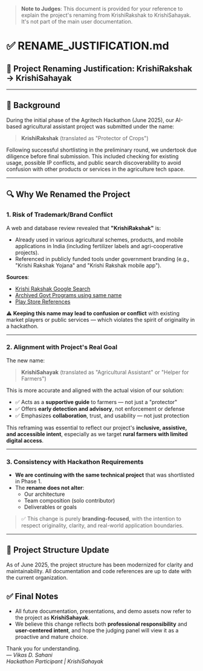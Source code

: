 > **Note to Judges**: This document is provided for your reference to explain the project's renaming from KrishiRakshak to KrishiSahayak. It's not part of the main user documentation.

# ✅ RENAME_JUSTIFICATION.md

## 🔄 Project Renaming Justification: KrishiRakshak → KrishiSahayak

---

## 📌 Background

During the initial phase of the Agritech Hackathon (June 2025), our AI-based agricultural assistant project was submitted under the name:

> **KrishiRakshak** (translated as "Protector of Crops")

Following successful shortlisting in the preliminary round, we undertook due diligence before final submission. This included checking for existing usage, possible IP conflicts, and public search discoverability to avoid confusion with other products or services in the agriculture tech space.

---

## 🔍 Why We Renamed the Project

### 1. **Risk of Trademark/Brand Conflict**
A web and database review revealed that **"KrishiRakshak"** is:
- Already used in various agricultural schemes, products, and mobile applications in India (including fertilizer labels and agri-cooperative projects).
- Referenced in publicly funded tools under government branding (e.g., "Krishi Rakshak Yojana" and "Krishi Rakshak mobile app").

**Sources**:
- [Krishi Rakshak Google Search](https://www.google.com/search?q=krishi+rakshak)
- [Archived Govt Programs using same name](https://agricoop.nic.in/)
- [Play Store References](https://play.google.com/store/search?q=krishi%20rakshak&c=apps)

⚠️ **Keeping this name may lead to confusion or conflict** with existing market players or public services — which violates the spirit of originality in a hackathon.

---

### 2. **Alignment with Project's Real Goal**
The new name:
> **KrishiSahayak** (translated as "Agricultural Assistant" or "Helper for Farmers")

This is more accurate and aligned with the actual vision of our solution:
- ✅ Acts as a **supportive guide** to farmers — not just a "protector"
- ✅ Offers **early detection and advisory**, not enforcement or defense
- ✅ Emphasizes **collaboration**, trust, and usability — not just protection

This reframing was essential to reflect our project's **inclusive, assistive, and accessible intent**, especially as we target **rural farmers with limited digital access**.

---

### 3. **Consistency with Hackathon Requirements**
- **We are continuing with the same technical project** that was shortlisted in Phase 1.
- The **rename does not alter**:
  - Our architecture
  - Team composition (solo contributor)
  - Deliverables or goals

> ✅ This change is purely **branding-focused**, with the intention to respect originality, clarity, and real-world application boundaries.

---

## 📁 Project Structure Update

As of June 2025, the project structure has been modernized for clarity and maintainability. All documentation and code references are up to date with the current organization.

## ✅ Final Notes

- All future documentation, presentations, and demo assets now refer to the project as **KrishiSahayak**.
- We believe this change reflects both **professional responsibility** and **user-centered intent**, and hope the judging panel will view it as a proactive and mature choice.

Thank you for understanding.  
— *Vikas D. Sahani*  
*Hackathon Participant | KrishiSahayak*

